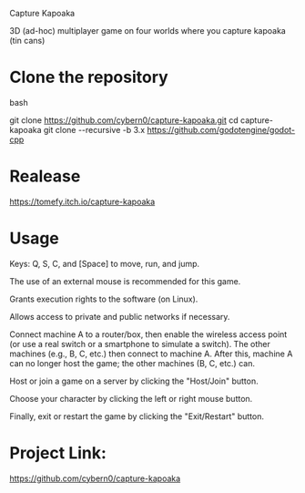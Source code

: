 Capture Kapoaka

3D (ad-hoc) multiplayer game on four worlds where you capture kapoaka (tin cans)


# Clone the repository
bash

git clone https://github.com/cybern0/capture-kapoaka.git
cd capture-kapoaka
git clone --recursive -b 3.x https://github.com/godotengine/godot-cpp

# Realease
https://tomefy.itch.io/capture-kapoaka

# Usage

Keys: Q, S, C, and [Space] to move, run, and jump.

The use of an external mouse is recommended for this game.

Grants execution rights to the software (on Linux).

Allows access to private and public networks if necessary.

Connect machine A to a router/box, then enable the wireless access point (or use a real switch or a smartphone to simulate a switch). The other machines (e.g., B, C, etc.) then connect to machine A. After this, machine A can no longer host the game; the other machines (B, C, etc.) can.

Host or join a game on a server by clicking the "Host/Join" button.

Choose your character by clicking the left or right mouse button.

Finally, exit or restart the game by clicking the "Exit/Restart" button.

# Project Link: 
https://github.com/cybern0/capture-kapoaka
